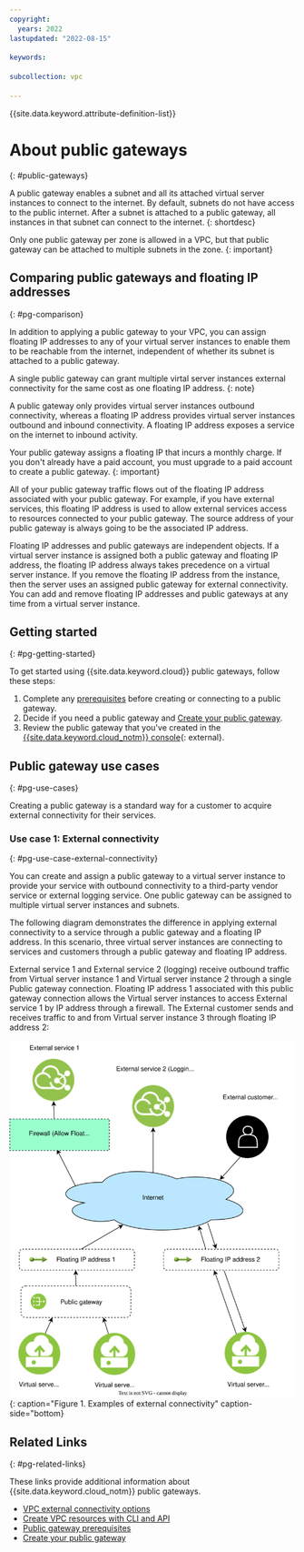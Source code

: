 ```yaml
---
copyright:
  years: 2022
lastupdated: "2022-08-15"

keywords: 

subcollection: vpc
 
---
```


{{site.data.keyword.attribute-definition-list}}

# About public gateways
{: #public-gateways}

A public gateway enables a subnet and all its attached virtual server instances to connect to the internet. By default, subnets do not have access to the public internet. After a subnet is attached to a public gateway, all instances in that subnet can connect to the internet. 
{: shortdesc}

Only one public gateway per zone is allowed in a VPC, but that public gateway can be attached to multiple subnets in the zone. 
{: important}

## Comparing public gateways and floating IP addresses 
{: #pg-comparison}

In addition to applying a public gateway to your VPC, you can assign floating IP addresses to any of your virtual server instances to enable them to be reachable from the internet, independent of whether its subnet is attached to a public gateway.

A single public gateway can grant multiple virtal server instances external connectivity for the same cost as one floating IP address.
{: note} 

A public gateway only provides virtual server instances outbound connectivity, whereas a floating IP address provides virtual server instances outbound and inbound connectivity. A floating IP address exposes a service on the internet to inbound activity.  

 Your public gateway assigns a floating IP that incurs a monthly charge. If you don't already have a paid account, you must upgrade to a paid account to create a public gateway. 
 {: important}

All of your public gateway traffic flows out of the floating IP address associated with your public gateway. For example, if you have external services, this floating IP address is used to allow external services access to resources connected to your public gateway. The source address of your public gateway is always going to be the associated IP address. 

Floating IP addresses and public gateways are independent objects. If a virtual server instance is assigned both a public gateway and floating IP address, the floating IP address always takes precedence on a virtual server instance. If you remove the floating IP address from the instance, then the server uses an assigned public gateway for external connectivity. You can add and remove floating IP addresses and public gateways at any time from a virtual server instance. 

## Getting started
{: #pg-getting-started}

To get started using {{site.data.keyword.cloud}} public gateways, follow these steps:

1. Complete any [prerequisites](/docs/vpc?topic=vpc-create-public-gateways&interface=ui#pg-before-you-begin) before creating or connecting to a public gateway.
1. Decide if you need a public gateway and [Create your public gateway](/docs/vpc?topic=vpc-create-public-gateways&interface=ui#pg-creating-api). 
1. Review the public gateway that you've created in the [{{site.data.keyword.cloud_notm}} console](/login){: external}.

## Public gateway use cases 
{: #pg-use-cases}

Creating a public gateway is a standard way for a customer to acquire external connectivity for their services. 

### Use case 1: External connectivity
{: #pg-use-case-external-connectivity}

You can create and assign a public gateway to a virtual server instance to provide your service with outbound connectivity to a third-party vendor service or external logging service. One public gateway can be assigned to multiple virtual server instances and subnets. 

The following diagram demonstrates the difference in applying external connectivity to a service through a public gateway and a floating IP address. In this scenario, three virtual server instances are connecting to services and customers through a public gateway and floating IP address.

External service 1 and External service 2 (logging) receive outbound traffic from Virtual server instance 1 and Virtual server instance 2 through a single Public gateway connection. Floating IP address 1 associated with this public gateway connection allows the Virtual server instances to access External service 1 by IP address through a firewall. The External customer sends and receives traffic to and from Virtual server instance 3 through floating IP address 2:

 ![Examples of external connectivity](./images/public-gateway.svg "Examples of external connectivity"){: caption="Figure 1. Examples of external connectivity" caption-side="bottom}

## Related Links 
{: #pg-related-links}

These links provide additional information about {{site.data.keyword.cloud_notm}} public gateways.

* [VPC external connectivity options](/docs/vpc?topic=vpc-about-networking-for-vpc#public-gateway-for-external-connectivity)
* [Create VPC resources with CLI and API](/docs/vpc?topic=vpc-creating-vpc-resources-with-cli-and-api&interface=cli)
* [Public gateway prerequisites](/docs/vpc?topic=vpc-create-public-gateways&interface=ui#pg-before-you-begin)
* [Create your public gateway](/docs/vpc?topic=vpc-create-public-gateways&interface=ui#pg-creating-api)

